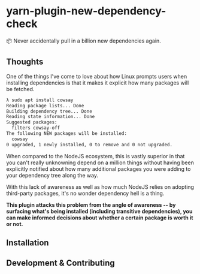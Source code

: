 # yarn-plugin-new-dependency-check
📦 Never accidentally pull in a billion new dependencies again.

## Thoughts

One of the things I've come to love about how Linux prompts users when installing dependencies is that it makes it
explicit how many packages will be fetched.

```bash
λ sudo apt install cowsay
Reading package lists... Done
Building dependency tree... Done
Reading state information... Done
Suggested packages:
  filters cowsay-off
The following NEW packages will be installed:
  cowsay
0 upgraded, 1 newly installed, 0 to remove and 0 not upgraded.
```

When compared to the NodeJS ecosystem, this is vastly superior in that you can't really unknowning depend on a million
things without having been explicitly notified about how many additional packages you were adding to your dependency
tree along the way.

With this lack of awareness as well as how much NodeJS relies on adopting third-party packages, it's no wonder
dependency hell is a thing.

__This plugin attacks this problem from the angle of awareness -- by surfacing what's being installed (including
transitive dependencies), you can make informed decisions about whether a certain package is worth it or not.__

## Installation

## Development & Contributing
